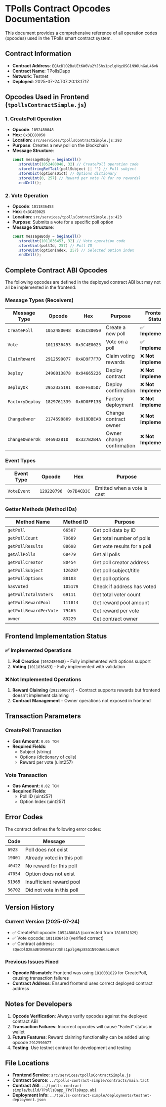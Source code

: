 # TPolls Contract Opcodes Documentation

This document provides a comprehensive reference of all operation codes (opcodes) used in the TPolls smart contract system.

## Contract Information

- **Contract Address**: `EQAcDlO2BaUEtKW0Va2YJShs1pzlgHqz8SG1N9OUnGaL46vN`
- **Contract Name**: TPollsDapp
- **Network**: Testnet
- **Deployed**: 2025-07-24T07:20:13.171Z

## Opcodes Used in Frontend (`tpollsContractSimple.js`)

### 1. CreatePoll Operation
- **Opcode**: `1052480048`
- **Hex**: `0x3EC80050`
- **Location**: `src/services/tpollsContractSimple.js:293`
- **Purpose**: Creates a new poll on the blockchain
- **Message Structure**:
  ```javascript
  const messageBody = beginCell()
    .storeUint(1052480048, 32) // CreatePoll operation code
    .storeStringRefTail(pollSubject || '') // Poll subject
    .storeDict(optionsDict) // Options dictionary
    .storeUint(0, 257) // Reward per vote (0 for no rewards)
    .endCell();
  ```

### 2. Vote Operation
- **Opcode**: `1011836453`
- **Hex**: `0x3C4E0025`
- **Location**: `src/services/tpollsContractSimple.js:423`
- **Purpose**: Submits a vote for a specific poll option
- **Message Structure**:
  ```javascript
  const messageBody = beginCell()
    .storeUint(1011836453, 32) // Vote operation code
    .storeUint(pollId, 257) // Poll ID
    .storeUint(optionIndex, 257) // Selected option index
    .endCell();
  ```

## Complete Contract ABI Opcodes

The following opcodes are defined in the deployed contract ABI but may not all be implemented in the frontend:

### Message Types (Receivers)

| Message Type | Opcode | Hex | Purpose | Frontend Status |
|-------------|--------|-----|---------|----------------|
| `CreatePoll` | `1052480048` | `0x3EC80050` | Create a new poll | ✅ **Implemented** |
| `Vote` | `1011836453` | `0x3C4E0025` | Vote on a poll | ✅ **Implemented** |
| `ClaimReward` | `2912590077` | `0xAD9F7F7D` | Claim voting rewards | ❌ **Not Implemented** |
| `Deploy` | `2490013878` | `0x94665226` | Deploy contract | ❌ **Not Implemented** |
| `DeployOk` | `2952335191` | `0xAFFE05D7` | Deploy confirmation | ❌ **Not Implemented** |
| `FactoryDeploy` | `1829761339` | `0x6D0FF13B` | Factory deployment | ❌ **Not Implemented** |
| `ChangeOwner` | `2174598809` | `0x819DBEAB` | Change contract owner | ❌ **Not Implemented** |
| `ChangeOwnerOk` | `846932810` | `0x327B2B4A` | Owner change confirmation | ❌ **Not Implemented** |

### Event Types

| Event Type | Opcode | Hex | Purpose |
|-----------|--------|-----|---------|
| `VoteEvent` | `129220796` | `0x7B4CD3C` | Emitted when a vote is cast |

### Getter Methods (Method IDs)

| Method Name | Method ID | Purpose |
|------------|-----------|---------|
| `getPoll` | `66507` | Get poll data by ID |
| `getPollCount` | `70689` | Get total number of polls |
| `getPollResults` | `88698` | Get vote results for a poll |
| `getAllPolls` | `68479` | Get all polls |
| `getPollCreator` | `80454` | Get poll creator address |
| `getPollSubject` | `126287` | Get poll subject/title |
| `getPollOptions` | `88103` | Get poll options |
| `hasVoted` | `105179` | Check if address has voted |
| `getPollTotalVoters` | `69111` | Get total voter count |
| `getPollRewardPool` | `111814` | Get reward pool amount |
| `getPollRewardPerVote` | `79465` | Get reward per vote |
| `owner` | `83229` | Get contract owner |

## Frontend Implementation Status

### ✅ Implemented Operations
1. **Poll Creation** (`1052480048`) - Fully implemented with options support
2. **Voting** (`1011836453`) - Fully implemented with validation

### ❌ Not Implemented Operations
1. **Reward Claiming** (`2912590077`) - Contract supports rewards but frontend doesn't implement claiming
2. **Contract Management** - Owner operations not exposed in frontend

## Transaction Parameters

### CreatePoll Transaction
- **Gas Amount**: `0.05 TON`
- **Required Fields**: 
  - Subject (string)
  - Options (dictionary of cells)
  - Reward per vote (uint257)

### Vote Transaction
- **Gas Amount**: `0.02 TON`
- **Required Fields**:
  - Poll ID (uint257)
  - Option Index (uint257)

## Error Codes

The contract defines the following error codes:

| Code | Message |
|------|---------|
| `6923` | Poll does not exist |
| `19001` | Already voted in this poll |
| `40422` | No reward for this poll |
| `47054` | Option does not exist |
| `51965` | Insufficient reward pool |
| `56702` | Did not vote in this poll |

## Version History

### Current Version (2025-07-24)
- ✅ CreatePoll opcode: `1052480048` (corrected from `1810031829`)
- ✅ Vote opcode: `1011836453` (verified correct)
- ✅ Contract address: `EQAcDlO2BaUEtKW0Va2YJShs1pzlgHqz8SG1N9OUnGaL46vN`

### Previous Issues Fixed
- **Opcode Mismatch**: Frontend was using `1810031829` for CreatePoll, causing transaction failures
- **Contract Address**: Ensured frontend uses correct deployed contract address

## Notes for Developers

1. **Opcode Verification**: Always verify opcodes against the deployed contract ABI
2. **Transaction Failures**: Incorrect opcodes will cause "Failed" status in wallet
3. **Future Features**: Reward claiming functionality can be added using opcode `2912590077`
4. **Testing**: Use testnet contract for development and testing

## File Locations

- **Frontend Service**: `src/services/tpollsContractSimple.js`
- **Contract Source**: `../tpolls-contract-simple/contracts/main.tact`
- **Contract ABI**: `../tpolls-contract-simple/build/TPollsDapp_TPollsDapp.abi`
- **Deployment Info**: `../tpolls-contract-simple/deployments/testnet-deployment.json`